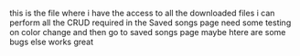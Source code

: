 this is the file where i have the access to all the downloaded files i can perform all the CRUD required in the Saved songs page need some testing on color change and then go to saved songs page maybe htere are some bugs else works great
